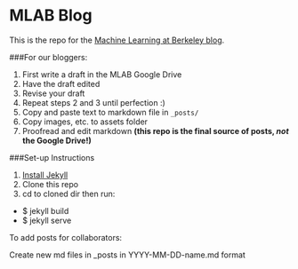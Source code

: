 # MLAB Blog

This is the repo for the [Machine Learning at Berkeley blog](ml.berkeley.edu/blog). 

###For our bloggers:

1. First write a draft in the MLAB Google Drive
2. Have the draft edited
3. Revise your draft
4. Repeat steps 2 and 3 until perfection :)
5. Copy and paste text to markdown file in `_posts/`
6. Copy images, etc. to assets folder
7. Proofread and edit markdown **(this repo is the final source of posts, _not_ the Google Drive!)**

###Set-up Instructions

1. [Install Jekyll](https://jekyllrb.com/docs/installation/)
2. Clone this repo
3. cd to cloned dir then run:
  * $ jekyll build
  * $ jekyll serve

To add posts for collaborators:

Create new md files in _posts in YYYY-MM-DD-name.md format
